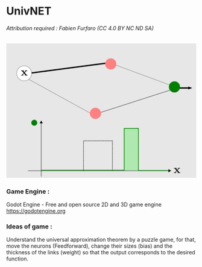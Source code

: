 # UnivNET

###### Attribution required : Fabien Furfaro (CC 4.0 BY NC ND SA)

![PROTOTYPE](/GDesign.png)

### Game Engine :

Godot Engine - Free and open source 2D and 3D game engine https://godotengine.org

### Ideas of game :

Understand the universal approximation theorem by a puzzle game, for that, move the neurons (Feedforward), change their sizes (bias) and the thickness of the links (weight) so that the output corresponds to the desired function.
